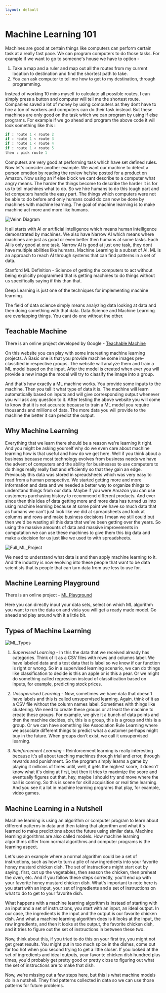 ```yaml
---
layout: default
---
```


# Machine Learning 101

Machines are good at certain things like computers can perform certain task at a really fast pace. We can program computers to do those tasks. For example if we want to go to someone's house we have to option - 

1. Take a map and a ruler and map out all the routes from my current location to destination and find the shortest path to take.
2. You can ask computer to tell me how to get to my destination, through programming.

Instead of working 10 mins myself to calculate all possible routes, I can simply press a button and computer will tell me the shortest route. Companies saved a lot of money by using computers as they dont have to hire a ton of workers and computers can do their task instead. But these machines are only good on the task which we can program by using if else programs. For example if we go ahead and program the above code it will look something like this :

```python
if : route 1 < route 2
if : route 1 < route 3
if : route 1 < route 4
if : route 1 < route 5
then : pick route 1
```

Computers are very good at performing task which have set defined rules. Now let's consider another example. We want our machine to detect a person emotion by reading the review he/she posted for a product on Amazon. Now using an if else block we cant describe to a computer what angry means. The harder the things become to describe the harder it is for us to tell machines what to do. So we hire humans to do this tough part and let computers handle the easy part. 
The things which computers were not be able to do before and only humans could do can now be done by machines with machine learning. The goal of machine learning is to make machine act more and more like humans.

![Veinn Diagram](https://m3verma.github.io/Machine_Learning/DanielBourke_Course_CompMLDS/Images/MachineLearning101/Veinn_Diagram.PNG)

It all starts with AI or artificial intelligence which means human intelligence demonstrated by machines. We also have Narrow AI which means where machines are just as good or even better then humans at some tasks. Each AI is only good at one task. Narrow AI is good at just one task, they dont have multiple abilities like humans. Machine Learning is a subset of AI. ML is an approach to reach AI through systems that can find patterns in a set of data.

Stanford ML Definition - Science of getting the computers to act without being explicitly programmed that is getting machines to do things without us specifically saying if this than that.

Deep Learning is just one of the techniques for implementing machine learning.

The field of data science simply means analyzing data looking at data and then doing something with that data. Data Science and Machine Learning are overlapping things. You cant do one without the other.

## Teachable Machine

There is an online project developed by Google - [Teachable Machine](https://teachablemachine.withgoogle.com/)

On this website you can play with some interesting machine learning projects. A Basic one is that you provide machine some images pre-classified in respective groups. The website will analyze them and train a ML model based on the input. After the model is created when ever you will provide a new image the model will try to classify the image into a group.

And that's how exactly a ML machine works. You provide some inputs to the machine. Then you tell it what type of data it is. The machine will learn automatically based on inputs and will give corresponding output whenever you will ask any question to it. After testing the above website you will come to know that it is not accurate because to train a ML model you require thousands and millions of data. The more data you will provide to the machine the better it can predict the output.

## Why Machine Learning

Everything that we learn there should be a reason we're learning it right. And you might be asking yourself why do we even care about machine learning how is that useful and how do we get here. Well if you think about a business because most technology evolves from business needs we have the advent of computers and the ability for businesses to use computers to do things really really fast and efficiently so that they gain an edge. Previously this data was stored in spreadsheets which was very easy to read from a human perspective. We started getting more and more information and data and we needed a better way to organize things to understand things from our data. Maybe if you were Amazon you can use customers purchasing history to recommend different products. And ever since then this idea of data getting more and more data has turned us into using machine learning because at some point we have so much data that as humans we can't just look like we did at spreadsheets and look at columns and rows and make business decisions I mean we still could but then we'd be wasting all this data that we've been getting over the years. So using the massive amounts of data and massive improvements in computation we can use these machines to give them this big data and make a decision for us just like we used to with spreadsheets.

![Full_ML_Project](https://m3verma.github.io/Machine_Learning/DanielBourke_Course_CompMLDS/Images/MachineLearning101/Full_ML_Project.png)

We need to understand what data is and then apply machine learning to it. And the industry is now evolving into these people that want to be data scientists that is people that can turn data from use less to use for.

## Machine Learning Playground

There is an online project - [ML Playground](https://ml-playground.com/#)

Here you can directly input your data sets, select on which ML algorithm you want to run the data on and viola you will get a ready made model. Go ahead and play around with it a little bit.

## Types of Machine Learning

![ML_Types](https://m3verma.github.io/Machine_Learning/DanielBourke_Course_CompMLDS/Images/MachineLearning101/ML_Types.png)

1. *Supervised Learning* - In this the data that we received already has categories. Think of it as a CSV files with rows and columns label. We have labeled data and a test data that is label so we know if our function is right or wrong. So in a supervised learning scenario, we can do things like classification to decide is this an apple or is this a pear. Or we might do something called regression instead of classification based on inputs, for example, predicting stock prices.

2. *Unsupervised Learning* - Now, sometimes we have data that doesn't have labels and this is called unsupervised learning. Again, think of it as a CSV file without the column names label. Sometimes with things like clustering. We need to create these groups or at least the machine to create these groups. For example, we give it a bunch of data points and then the machine decides, oh, this is a group, this is a group and this is a group. Or we can have something like Association Rule Learning where we associate different things to predict what a customer perhaps might buy in the future. When groups don't exist, we call it unsupervised learning.

3. *Reinforcement Learning* - Reinforcement learning is really interesting because it's all about teaching machines through trial and error, through rewards and punishment. So the program simply learns a game by playing it millions of times until, well, it gets the highest score, it doesn't know what it's doing at first, but then it tries to maximize the score and eventually figures out that, hey, maybe I should try and move where the ball is coming. So this is scene for skill acquisition or real time learning. And you see it a lot in machine learning programs that play, for example, video games.

## Machine Learning in a Nutshell

Machine learning is using an algorithm or computer program to learn about different patterns in data and then taking that algorithm and what it's learned to make predictions about the future using similar data. Machine learning algorithms are also called models. How machine learning algorithms differ from normal algorithms and computer programs is the learning aspect.

Let's use an example where a normal algorithm could be a set of instructions, such as how to turn a pile of raw ingredients into your favorite honey mustard chicken dish. The set of instructions might start out by saying, first, cut up the vegetables, then season the chicken, then preheat the oven, etc. And if you follow these steps correctly, you'll end up with your favorite honey mustard chicken dish. What's important to note here is you start with an input, your set of ingredients and a set of instructions on what to do to get to your favorite dish.

What happens with a machine learning algorithm is instead of starting with an input and a set of instructions, you start with an input, an ideal output. In our case, the ingredients is the input and the output is our favorite chicken dish. And what a machine learning algorithm does is it looks at the input, the raw ingredients, and then it looks at the output, the favorite chicken dish, and it tries to figure out the set of instructions in between these two.

Now, think about this, if you tried to do this on your first try, you might not get great results. You might put in too much spice in the dishes, come out far too hot when you second trying to get a little closer. If you looked at the set of ingredients and ideal outputs, your favorite chicken dish hundred plus times, you'd probably get pretty good or pretty close to figuring out what the set of instructions are to make that dish.

Now, we're missing out a few steps here, but this is what machine models do in a nutshell. They find patterns collected in data so we can use those patterns for future problems.
